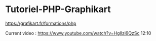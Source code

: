 # Tutoriel-PHP-Graphikart

https://grafikart.fr/formations/php

Current video : https://www.youtube.com/watch?v=HgIlzi6QzSc 12:10
